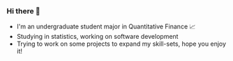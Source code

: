 ### Hi there 👋

* I'm an undergraduate student major in Quantitative Finance 📈
* Studying in statistics, working on software development
* Trying to work on some projects to expand my skill-sets, hope you enjoy it!

